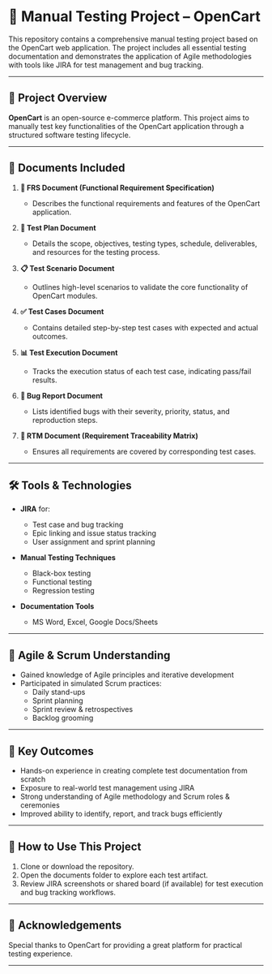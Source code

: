 # 🧪 Manual Testing Project – OpenCart

This repository contains a comprehensive manual testing project based on the OpenCart web application. The project includes all essential testing documentation and demonstrates the application of Agile methodologies with tools like JIRA for test management and bug tracking.

---

## 📌 Project Overview

**OpenCart** is an open-source e-commerce platform. This project aims to manually test key functionalities of the OpenCart application through a structured software testing lifecycle.

---

## 📁 Documents Included

1. **📄 FRS Document (Functional Requirement Specification)**  
   - Describes the functional requirements and features of the OpenCart application.

2. **📝 Test Plan Document**  
   - Details the scope, objectives, testing types, schedule, deliverables, and resources for the testing process.

3. **📋 Test Scenario Document**  
   - Outlines high-level scenarios to validate the core functionality of OpenCart modules.

4. **✅ Test Cases Document**  
   - Contains detailed step-by-step test cases with expected and actual outcomes.

5. **📊 Test Execution Document**  
   - Tracks the execution status of each test case, indicating pass/fail results.

6. **🐞 Bug Report Document**  
   - Lists identified bugs with their severity, priority, status, and reproduction steps.

7. **🧷 RTM Document (Requirement Traceability Matrix)**  
   - Ensures all requirements are covered by corresponding test cases.

---

## 🛠 Tools & Technologies

- **JIRA** for:
  - Test case and bug tracking  
  - Epic linking and issue status tracking  
  - User assignment and sprint planning  

- **Manual Testing Techniques**  
  - Black-box testing  
  - Functional testing  
  - Regression testing  

- **Documentation Tools**  
  - MS Word, Excel, Google Docs/Sheets

---

## 🔁 Agile & Scrum Understanding

- Gained knowledge of Agile principles and iterative development
- Participated in simulated Scrum practices:
  - Daily stand-ups  
  - Sprint planning  
  - Sprint review & retrospectives  
  - Backlog grooming  

---

## 🎯 Key Outcomes

- Hands-on experience in creating complete test documentation from scratch  
- Exposure to real-world test management using JIRA  
- Strong understanding of Agile methodology and Scrum roles & ceremonies  
- Improved ability to identify, report, and track bugs efficiently

---

## 📎 How to Use This Project

1. Clone or download the repository.
2. Open the documents folder to explore each test artifact.
3. Review JIRA screenshots or shared board (if available) for test execution and bug tracking workflows.

---

## 🙌 Acknowledgements

Special thanks to OpenCart for providing a great platform for practical testing experience.

---

